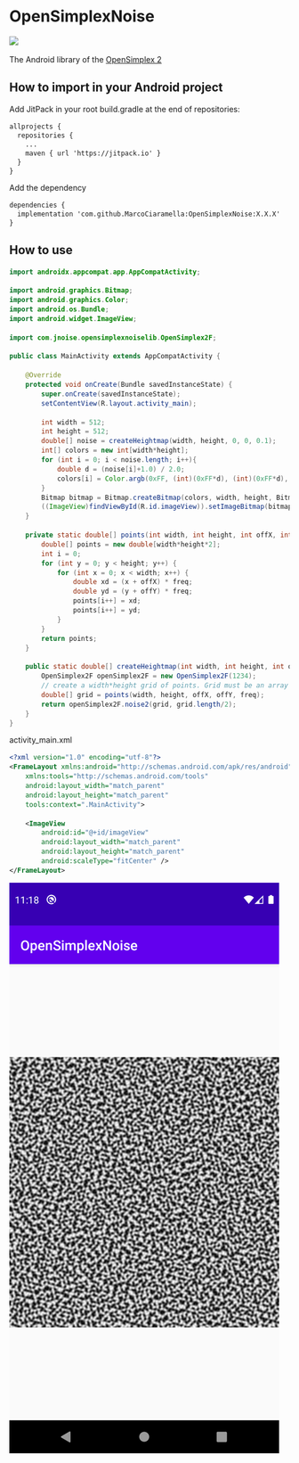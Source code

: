 # OpenSimplexNoise
[![](https://jitpack.io/v/MarcoCiaramella/OpenSimplexNoise.svg)](https://jitpack.io/#MarcoCiaramella/OpenSimplexNoise)

The Android library of the [OpenSimplex 2](https://github.com/KdotJPG/OpenSimplex2)
## How to import in your Android project
Add JitPack in your root build.gradle at the end of repositories:

```
allprojects {
  repositories {
    ...
    maven { url 'https://jitpack.io' }
  }
}
```

Add the dependency
```
dependencies {
  implementation 'com.github.MarcoCiaramella:OpenSimplexNoise:X.X.X'
}
```

## How to use
```java
import androidx.appcompat.app.AppCompatActivity;

import android.graphics.Bitmap;
import android.graphics.Color;
import android.os.Bundle;
import android.widget.ImageView;

import com.jnoise.opensimplexnoiselib.OpenSimplex2F;

public class MainActivity extends AppCompatActivity {

    @Override
    protected void onCreate(Bundle savedInstanceState) {
        super.onCreate(savedInstanceState);
        setContentView(R.layout.activity_main);

        int width = 512;
        int height = 512;
        double[] noise = createHeightmap(width, height, 0, 0, 0.1);
        int[] colors = new int[width*height];
        for (int i = 0; i < noise.length; i++){
            double d = (noise[i]+1.0) / 2.0;
            colors[i] = Color.argb(0xFF, (int)(0xFF*d), (int)(0xFF*d), (int)(0xFF*d));
        }
        Bitmap bitmap = Bitmap.createBitmap(colors, width, height, Bitmap.Config.ARGB_8888);
        ((ImageView)findViewById(R.id.imageView)).setImageBitmap(bitmap);
    }

    private static double[] points(int width, int height, int offX, int offY, double freq){
        double[] points = new double[width*height*2];
        int i = 0;
        for (int y = 0; y < height; y++) {
            for (int x = 0; x < width; x++) {
                double xd = (x + offX) * freq;
                double yd = (y + offY) * freq;
                points[i++] = xd;
                points[i++] = yd;
            }
        }
        return points;
    }

    public static double[] createHeightmap(int width, int height, int offX, int offY, double freq){
        OpenSimplex2F openSimplex2F = new OpenSimplex2F(1234);
        // create a width*height grid of points. Grid must be an array in the form of [x0,y0,x1,y1,....xn,yn]
        double[] grid = points(width, height, offX, offY, freq);
        return openSimplex2F.noise2(grid, grid.length/2);
    }
}
```
activity_main.xml
```xml
<?xml version="1.0" encoding="utf-8"?>
<FrameLayout xmlns:android="http://schemas.android.com/apk/res/android"
    xmlns:tools="http://schemas.android.com/tools"
    android:layout_width="match_parent"
    android:layout_height="match_parent"
    tools:context=".MainActivity">

    <ImageView
        android:id="@+id/imageView"
        android:layout_width="match_parent"
        android:layout_height="match_parent"
        android:scaleType="fitCenter" />
</FrameLayout>
```
![result](img/Screenshot_20211009_131818.png)